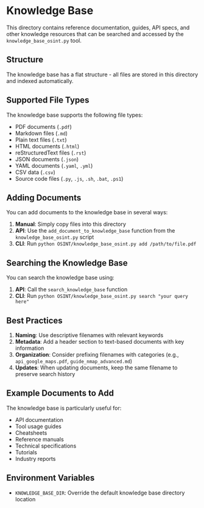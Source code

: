 # Knowledge Base

This directory contains reference documentation, guides, API specs, and other knowledge resources that can be searched and accessed by the `knowledge_base_osint.py` tool.

## Structure

The knowledge base has a flat structure - all files are stored in this directory and indexed automatically.

## Supported File Types

The knowledge base supports the following file types:
- PDF documents (`.pdf`)
- Markdown files (`.md`)
- Plain text files (`.txt`)
- HTML documents (`.html`)
- reStructuredText files (`.rst`)
- JSON documents (`.json`)
- YAML documents (`.yaml`, `.yml`)
- CSV data (`.csv`)
- Source code files (`.py`, `.js`, `.sh`, `.bat`, `.ps1`)

## Adding Documents

You can add documents to the knowledge base in several ways:

1. **Manual**: Simply copy files into this directory
2. **API**: Use the `add_document_to_knowledge_base` function from the `knowledge_base_osint.py` script
3. **CLI**: Run `python OSINT/knowledge_base_osint.py add /path/to/file.pdf`

## Searching the Knowledge Base

You can search the knowledge base using:

1. **API**: Call the `search_knowledge_base` function
2. **CLI**: Run `python OSINT/knowledge_base_osint.py search "your query here"`

## Best Practices

1. **Naming**: Use descriptive filenames with relevant keywords
2. **Metadata**: Add a header section to text-based documents with key information
3. **Organization**: Consider prefixing filenames with categories (e.g., `api_google_maps.pdf`, `guide_nmap_advanced.md`)
4. **Updates**: When updating documents, keep the same filename to preserve search history

## Example Documents to Add

The knowledge base is particularly useful for:

- API documentation
- Tool usage guides
- Cheatsheets
- Reference manuals
- Technical specifications
- Tutorials
- Industry reports

## Environment Variables

- `KNOWLEDGE_BASE_DIR`: Override the default knowledge base directory location